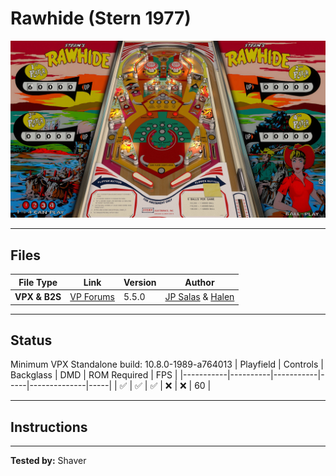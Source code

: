 # Rawhide (Stern 1977)

![Table Preview](../../images/vpx-jps-rawhide-preview.jpg)

---

## Files
| File Type | Link | Version | Author | 
|-----------|--------|----------|--------------|
| **VPX & B2S** | [VP Forums](https://www.vpforums.org/index.php?app=downloads&showfile=17796#) | 5.5.0 | [JP Salas](https://www.vpforums.org/index.php?showuser=277) & [Halen](https://www.vpforums.org/index.php?showuser=74)|

---

## Status 
Minimum VPX Standalone build: 10.8.0-1989-a764013
| Playfield | Controls | Backglass | DMD | ROM Required | FPS | 
|-----------|----------|-----------|-----|--------------|-----|
| :white_check_mark: | :white_check_mark: | :white_check_mark: | :x: | :x: | 60 |

---

## Instructions


---

**Tested by:** Shaver
